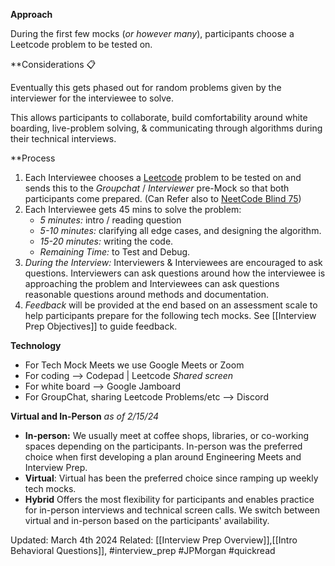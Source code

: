 **Approach**

During the first few mocks (*or however many*), participants choose a Leetcode problem to be tested on.  

**Considerations 📋

Eventually this gets phased out for random problems given by the interviewer for the interviewee to solve. 

This allows participants to collaborate, build comfortability around white boarding, live-problem solving, & communicating through algorithms during their technical interviews.


**Process

 1. Each Interviewee chooses a [Leetcode](https://leetcode.com/problemset/) problem to be tested on and sends this to the *Groupchat* / *Interviewer* pre-Mock so that both participants come prepared. (Can Refer also to [NeetCode Blind 75](https://neetcode.io/practice))
 2. Each Interviewee gets 45 mins to solve the problem: 
	  + *5 minutes:* intro / reading question
	  + *5-10 minutes:* clarifying all edge cases, and designing the algorithm.  
	  + *15-20 minutes:* writing the code.
	  + *Remaining Time:* to Test and Debug. 
 3. *During the Interview:* Interviewers & Interviewees are encouraged to ask questions. Interviewers can ask questions around how the interviewee is approaching the problem and Interviewees can ask questions reasonable questions around methods and documentation.
 4. *Feedback* will be provided at the end based on an assessment scale to help participants prepare for the following tech mocks. See [[Interview Prep Objectives]] to guide feedback.
 
**Technology**
+ For Tech Mock Meets we use Google Meets or Zoom
+ For coding --> Codepad | Leetcode *Shared screen*
+ For white board --> Google Jamboard
+ For GroupChat, sharing Leetcode Problems/etc --> Discord

**Virtual and In-Person** *as of 2/15/24*
+ **In-person:** We usually meet at coffee shops, libraries, or co-working spaces depending on the participants. In-person was the preferred choice when first developing a plan around Engineering Meets and Interview Prep.
+ **Virtual**: Virtual has been the preferred choice since ramping up weekly tech mocks.
+ **Hybrid** Offers the most flexibility for participants and enables practice for in-person interviews and technical screen calls. We switch between virtual and in-person based on the participants' availability.






Updated: March 4th 2024
Related: [[Interview Prep Overview]],[[Intro Behavioral Questions]], #interview_prep #JPMorgan #quickread 